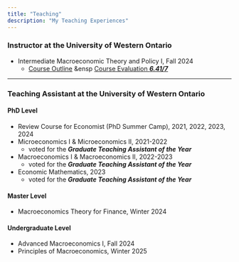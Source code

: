 ```yaml
---
title: "Teaching"
description: "My Teaching Experiences"
---
```


### Instructor at the University of Western Ontario
- Intermediate Macroeconomic Theory and Policy I, Fall 2024 
    - [Course Outline](2024-Course_Outline.pdf) &ensp [Course Evaluation ***6.41/7***](2024-Course_Evaluation.pdf)

---

### Teaching Assistant at the University of Western Ontario

#### **PhD Level**
- Review Course for Economist (PhD Summer Camp), 2021, 2022, 2023, 2024
- Microeconomics I & Microeconomics II, 2021-2022
    - voted for the ***Graduate Teaching Assistant of the Year***
- Macroeconomics I & Macroeconomics II, 2022-2023
    - voted for the ***Graduate Teaching Assistant of the Year***
- Economic Mathematics, 2023
    - voted for the ***Graduate Teaching Assistant of the Year***

#### **Master Level**
- Macroeconomics Theory for Finance, Winter 2024

#### **Undergraduate Level**
- Advanced Macroeconomics I, Fall 2024
- Principles of Macroeconomics, Winter 2025


